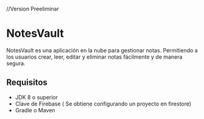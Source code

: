 //Version Preeliminar
# NotesVault

NotesVault es una aplicación en la nube para gestionar notas. Permitiendo a los usuarios crear, leer, editar y eliminar notas fácilmente y de manera segura.

## Requisitos

- JDK 8 o superior
- Clave de Firebase ( Se obtiene configurando un proyecto en firestore)
- Gradle o Maven 

